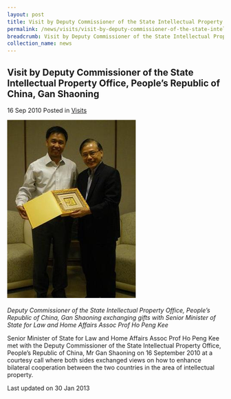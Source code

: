 ```yaml
---
layout: post
title: Visit by Deputy Commissioner of the State Intellectual Property Office, People’s Republic of China, Gan Shaoning
permalink: /news/visits/visit-by-deputy-commissioner-of-the-state-intellectual-property-office-people-s-republic-of-china/
breadcrumb: Visit by Deputy Commissioner of the State Intellectual Property Office, People’s Republic of China, Gan Shaoning
collection_name: news
---
```


<style>
.image {width: 400px;}
.image img {max-width: 100%;}
</style>

Visit by Deputy Commissioner of the State Intellectual Property Office, People’s Republic of China, Gan Shaoning
---

16 Sep 2010 Posted in [Visits](/news/visits/)

<div class="image"><img src="/images/imgp0373-cropped-.jpg/"></div><br>
<i>Deputy Commissioner of the State Intellectual Property Office, People’s Republic of China, Gan Shaoning exchanging gifts with Senior Minister of State for Law and Home Affairs Assoc Prof Ho Peng Kee</i>

Senior Minister of State for Law and Home Affairs Assoc Prof Ho Peng Kee met with the Deputy Commissioner of the State Intellectual Property Office, People’s Republic of China, Mr Gan Shaoning on 16 September 2010 at a courtesy call where both sides exchanged views on how to enhance bilateral cooperation between the two countries in the area of intellectual property.

<p class="right-side-updated">Last updated on 30 Jan 2013</p>
